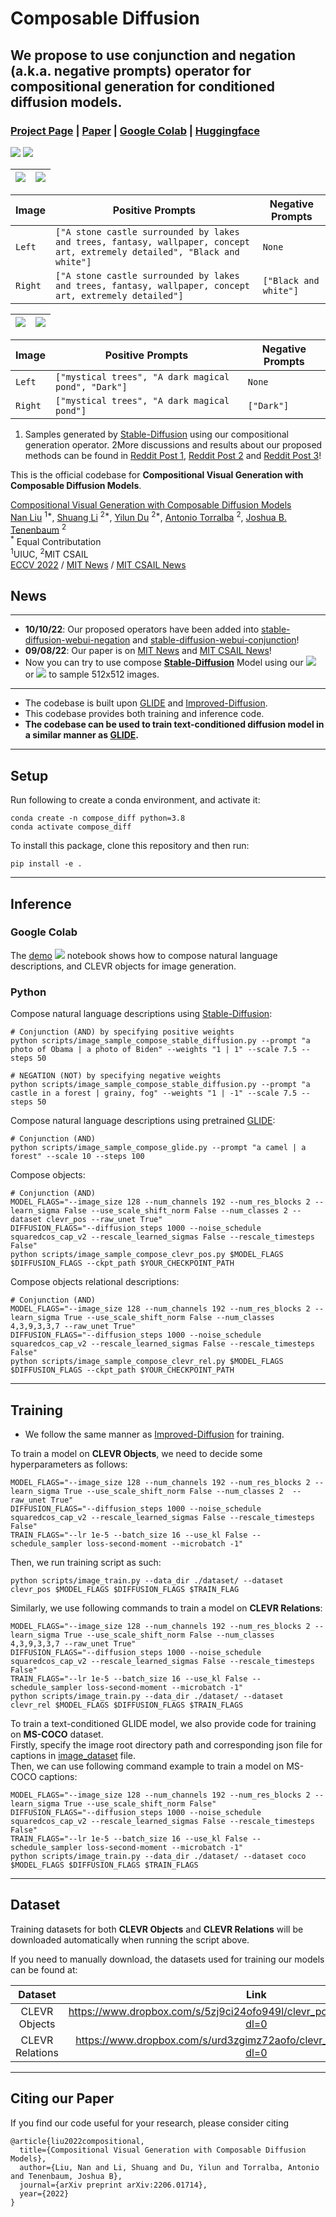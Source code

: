 # Composable Diffusion 
## We propose to use conjunction and negation (a.k.a. negative prompts) operator for compositional generation for conditioned diffusion models.

### [Project Page](https://energy-based-model.github.io/Compositional-Visual-Generation-with-Composable-Diffusion-Models/) | [Paper](https://arxiv.org/pdf/2206.01714.pdf) | [Google Colab][composable-demo] | [Huggingface][huggingface-demo]
[![][colab]][composable-demo] [![][huggingface]][huggingface-demo]

![](images/example1_AND.gif)  |  ![](images/example1_NOT.gif)
:-------------------------:|:-------------------------:

| Image | Positive Prompts | Negative Prompts |
| --------------- | --------------- | --------------- |
| ```Left``` | ```["A stone castle surrounded by lakes and trees, fantasy, wallpaper, concept art, extremely detailed", "Black and white"]``` | ```None``` |
| ```Right``` | ```["A stone castle surrounded by lakes and trees, fantasy, wallpaper, concept art, extremely detailed"]``` | ```["Black and white"]``` |


![](images/example2_NOT.gif)  |  ![](images/example2_AND.gif)
:-------------------------:|:-------------------------:

| Image | Positive Prompts | Negative Prompts |
| --------------- | --------------- | --------------- |
| ```Left``` | ```["mystical trees", "A dark magical pond", "Dark"]``` | ```None``` |
| ```Right``` | ```["mystical trees", "A dark magical pond"]``` | ```["Dark"]``` |


1. Samples generated by [Stable-Diffusion](https://github.com/CompVis/stable-diffusion) using our compositional generation operator.
2More discussions and results about our proposed methods can be found in [Reddit Post 1](https://www.reddit.com/r/StableDiffusion/comments/xwplfv/and_prompt_combinations_just_landed_in/), [Reddit Post 2](https://www.reddit.com/r/StableDiffusion/comments/xf5jow/compositional_diffusion/) and [Reddit Post 3](https://www.reddit.com/r/StableDiffusion/comments/xoq7ik/composable_diffusion_a_new_development_to_greatly/)! 


This is the official codebase for **Compositional Visual Generation with Composable Diffusion Models**.

[Compositional Visual Generation with Composable Diffusion Models](https://energy-based-model.github.io/Compositional-Visual-Generation-with-Composable-Diffusion-Models/)
    <br>
    [Nan Liu](https://nanliu.io) <sup>1*</sup>,
    [Shuang Li](https://people.csail.mit.edu/lishuang) <sup>2*</sup>,
    [Yilun Du](https://yilundu.github.io) <sup>2*</sup>,
    [Antonio Torralba](https://groups.csail.mit.edu/vision/torralbalab/) <sup>2</sup>,
    [Joshua B. Tenenbaum](https://mitibmwatsonailab.mit.edu/people/joshua-tenenbaum/) <sup>2</sup>
    <br>
    <sup>*</sup> Equal Contributation
    <br>
    <sup>1</sup>UIUC, <sup>2</sup>MIT CSAIL
    <br>
    [ECCV 2022](https://arxiv.org/pdf/2206.01714.pdf) / [MIT News](https://news.mit.edu/2022/ai-system-makes-models-like-dall-e-2-more-creative-0908) / [MIT CSAIL News](https://www.csail.mit.edu/news/ai-system-makes-models-dall-e-2-more-creative)

[colab]: <https://colab.research.google.com/assets/colab-badge.svg>
[huggingface]: <https://img.shields.io/badge/%F0%9F%A4%97%20Hugging%20Face-Spaces-blue>
[composable-demo]: <https://colab.research.google.com/github/energy-based-model/Compositional-Visual-Generation-with-Composable-Diffusion-Models-PyTorch/blob/main/notebooks/demo.ipynb>
[huggingface-demo]: <https://huggingface.co/spaces/Shuang59/Composable-Diffusion>

## **News**

--------------------------------------------------------------------------------------------------------
* <b>10/10/22</b>: Our proposed operators have been added into [stable-diffusion-webui-negation](https://github.com/AUTOMATIC1111/stable-diffusion-webui/wiki/Negative-prompt) and [stable-diffusion-webui-conjunction](https://github.com/AUTOMATIC1111/stable-diffusion-webui/commit/c26732fbee2a57e621ac22bf70decf7496daa4cd)!
* <b>09/08/22</b>: Our paper is on [MIT News](https://news.mit.edu/2022/ai-system-makes-models-like-dall-e-2-more-creative-0908) and [MIT CSAIL News](https://www.csail.mit.edu/news/ai-system-makes-models-dall-e-2-more-creative)!
* Now you can try to use compose **[Stable-Diffusion](https://github.com/CompVis/stable-diffusion)** Model using our [![][huggingface]][huggingface-demo] or [![][colab]][composable-demo] to sample 512x512 images.
--------------------------------------------------------------------------------------------------------
* The codebase is built upon [GLIDE](https://github.com/openai/glide-text2im) and [Improved-Diffusion](https://github.com/openai/improved-diffusion).
* This codebase provides both training and inference code.
* **The codebase can be used to train text-conditioned diffusion model in a similar manner as [GLIDE](https://github.com/openai/glide-text2im).**

--------------------------------------------------------------------------------------------------------

## Setup

Run following to create a conda environment, and activate it:
```
conda create -n compose_diff python=3.8
conda activate compose_diff
```
To install this package, clone this repository and then run:

```
pip install -e .
```
--------------------------------------------------------------------------------------------------------
## Inference

### Google Colab 
The [demo](notebooks/demo.ipynb) [![][colab]][composable-demo] notebook shows how to compose natural language descriptions, and CLEVR objects for image generation.

### Python
Compose natural language descriptions using [Stable-Diffusion](https://github.com/CompVis/stable-diffusion):
```
# Conjunction (AND) by specifying positive weights
python scripts/image_sample_compose_stable_diffusion.py --prompt "a photo of Obama | a photo of Biden" --weights "1 | 1" --scale 7.5 --steps 50
```
```
# NEGATION (NOT) by specifying negative weights
python scripts/image_sample_compose_stable_diffusion.py --prompt "a castle in a forest | grainy, fog" --weights "1 | -1" --scale 7.5 --steps 50
```

Compose natural language descriptions using pretrained [GLIDE](https://github.com/openai/glide-text2im):
```
# Conjunction (AND) 
python scripts/image_sample_compose_glide.py --prompt "a camel | a forest" --scale 10 --steps 100
```

Compose objects:
```
# Conjunction (AND) 
MODEL_FLAGS="--image_size 128 --num_channels 192 --num_res_blocks 2 --learn_sigma False --use_scale_shift_norm False --num_classes 2 --dataset clevr_pos --raw_unet True"
DIFFUSION_FLAGS="--diffusion_steps 1000 --noise_schedule squaredcos_cap_v2 --rescale_learned_sigmas False --rescale_timesteps False"
python scripts/image_sample_compose_clevr_pos.py $MODEL_FLAGS $DIFFUSION_FLAGS --ckpt_path $YOUR_CHECKPOINT_PATH
```

Compose objects relational descriptions:
```
# Conjunction (AND) 
MODEL_FLAGS="--image_size 128 --num_channels 192 --num_res_blocks 2 --learn_sigma True --use_scale_shift_norm False --num_classes 4,3,9,3,3,7 --raw_unet True"
DIFFUSION_FLAGS="--diffusion_steps 1000 --noise_schedule squaredcos_cap_v2 --rescale_learned_sigmas False --rescale_timesteps False"
python scripts/image_sample_compose_clevr_rel.py $MODEL_FLAGS $DIFFUSION_FLAGS --ckpt_path $YOUR_CHECKPOINT_PATH
```

--------------------------------------------------------------------------------------------------------

## Training
* We follow the same manner as  [Improved-Diffusion](https://github.com/openai/improved-diffusion) for training.

To train a model on **CLEVR Objects**, we need to decide some hyperparameters as follows:
```
MODEL_FLAGS="--image_size 128 --num_channels 192 --num_res_blocks 2 --learn_sigma True --use_scale_shift_norm False --num_classes 2  --raw_unet True"
DIFFUSION_FLAGS="--diffusion_steps 1000 --noise_schedule squaredcos_cap_v2 --rescale_learned_sigmas False --rescale_timesteps False"
TRAIN_FLAGS="--lr 1e-5 --batch_size 16 --use_kl False --schedule_sampler loss-second-moment --microbatch -1"
```
Then, we run training script as such:
```
python scripts/image_train.py --data_dir ./dataset/ --dataset clevr_pos $MODEL_FLAGS $DIFFUSION_FLAGS $TRAIN_FLAG
```

Similarly, we use following commands to train a model on **CLEVR Relations**:
```
MODEL_FLAGS="--image_size 128 --num_channels 192 --num_res_blocks 2 --learn_sigma True --use_scale_shift_norm False --num_classes 4,3,9,3,3,7 --raw_unet True"
DIFFUSION_FLAGS="--diffusion_steps 1000 --noise_schedule squaredcos_cap_v2 --rescale_learned_sigmas False --rescale_timesteps False"
TRAIN_FLAGS="--lr 1e-5 --batch_size 16 --use_kl False --schedule_sampler loss-second-moment --microbatch -1"
python scripts/image_train.py --data_dir ./dataset/ --dataset clevr_rel $MODEL_FLAGS $DIFFUSION_FLAGS $TRAIN_FLAGS
```

To train a text-conditioned GLIDE model, we also provide code for training on **MS-COCO** dataset. \
Firstly, specify the image root directory path and corresponding json file for captions
in [image_dataset](https://github.com/energy-based-model/Compositional-Visual-Generation-with-Composable-Diffusion-Models-PyTorch/blob/main/composable_diffusion/image_datasets.py) file.\
Then, we can use following command example to train a model on MS-COCO captions:
```
MODEL_FLAGS="--image_size 128 --num_channels 192 --num_res_blocks 2 --learn_sigma True --use_scale_shift_norm False"
DIFFUSION_FLAGS="--diffusion_steps 1000 --noise_schedule squaredcos_cap_v2 --rescale_learned_sigmas False --rescale_timesteps False"
TRAIN_FLAGS="--lr 1e-5 --batch_size 16 --use_kl False --schedule_sampler loss-second-moment --microbatch -1"
python scripts/image_train.py --data_dir ./dataset/ --dataset coco $MODEL_FLAGS $DIFFUSION_FLAGS $TRAIN_FLAGS
```

--------------------------------------------------------------------------------------------------------

## Dataset
Training datasets for both **CLEVR Objects** and **CLEVR Relations** will be downloaded automatically
when running the script above.

If you need to manually download, the datasets used for training our models can be found at:

| Dataset | Link | 
| :---: | :---: | 
| CLEVR Objects | https://www.dropbox.com/s/5zj9ci24ofo949l/clevr_pos_data_128_30000.npz?dl=0
| CLEVR Relations | https://www.dropbox.com/s/urd3zgimz72aofo/clevr_training_data_128.npz?dl=0
--------------------------------------------------------------------------------------------------------

## Citing our Paper

If you find our code useful for your research, please consider citing 

``` 
@article{liu2022compositional,
  title={Compositional Visual Generation with Composable Diffusion Models},
  author={Liu, Nan and Li, Shuang and Du, Yilun and Torralba, Antonio and Tenenbaum, Joshua B},
  journal={arXiv preprint arXiv:2206.01714},
  year={2022}
}
```
